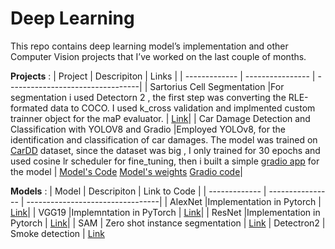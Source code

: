 # Deep Learning
This repo contains deep learning model’s implementation and other Computer Vision projects that I’ve worked on the last couple of months.

**Projects** :
| Project      | Descripiton      | Links        |
| ------------- | ---------------- | ---------------------------------|
| Sartorius Cell Segmentation   |For segmentation i used Detectorn 2 , the first step was converting the RLE-formated data to COCO. I used k_cross validation and implmented custom trainner object for the maP evaluator.    | [Link](Cells_Segmentation_with_Detectron_2.ipynb)|
| Car Damage Detection and Classification with YOLOV8 and Gradio |Employed YOLOv8, for the identification and classification of car damages. The model was trained on [CarDD](https://arxiv.org/abs/2211.00945) dataset, since the dataset was big , I only trained for 30 epochs and used cosine lr scheduler for fine_tuning, then i built a simple [gradio app](car_damage_detection/gradio.ipynb) for the model        | [Model's Code](car_damage_detection/Car(2).ipynb)          [Model's weights](car_damage_detection/model_weights/best.pt)                                         [Gradio code](car_damage_detection/gradio.ipynb)|


**Models** : 
| Model         | Descripiton      | Link to Code           |
| ------------- | ---------------- | ---------------------------------|
| AlexNet       |Implementation in  Pytorch          | [Link](AlexNet(1).ipynb)|
| VGG19        |Implemntation in  PyTorch         | [Link](VGG19.ipynb)|
| ResNet       |Implementation in  Pytorch          | [Link](Resnet(2).ipynb)|
| SAM          | Zero shot instance segmentation    | [Link](SAM(1).ipynb)
| Detectron2     | Smoke detection     | [Link](Smoke_detection_with_Detectron_2.ipynb)



